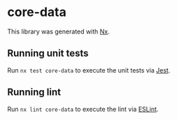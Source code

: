 # core-data

This library was generated with [Nx](https://nx.dev).

## Running unit tests

Run `nx test core-data` to execute the unit tests via [Jest](https://jestjs.io).

## Running lint

Run `nx lint core-data` to execute the lint via [ESLint](https://eslint.org/).
